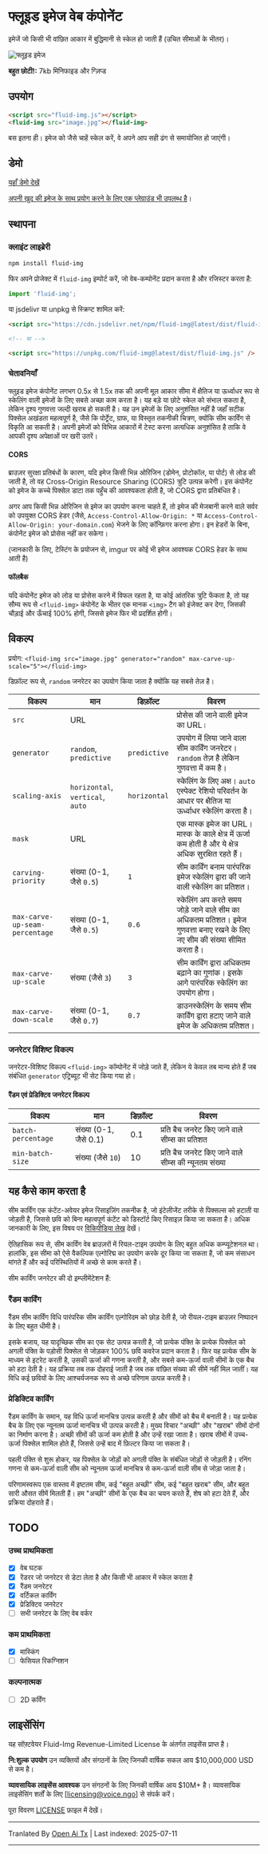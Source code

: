 # फ्लूइड इमेज वेब कंपोनेंट

इमेजें जो किसी भी वांछित आकार में बुद्धिमानी से स्केल हो जाती हैं (उचित सीमाओं के भीतर)।

![फ्लूइड इमेज](https://raw.githubusercontent.com/VoiceNGO/fluid-img/refs/heads/main/resources/images/responsive-images.jpg)

**बहुत छोटी!:** 7kb मिनिफाइड और ग्ज़िप्ड

## उपयोग

```html
<script src="fluid-img.js"></script>
<fluid-img src="image.jpg"></fluid-img>
```

बस इतना ही। इमेज को जैसे चाहें स्केल करें, वे अपने आप सही ढंग से समायोजित हो जाएंगी।

## डेमो

[यहाँ डेमो देखें](https://voicengo.github.io/fluid-img/public/fluid-demo.html)

[अपनी खुद की इमेज के साथ प्रयोग करने के लिए एक प्लेग्राउंड भी उपलब्ध है](https://voicengo.github.io/fluid-img/public)।
## स्थापना

### क्लाइंट लाइब्रेरी

```sh
npm install fluid-img
```

फिर अपने प्रोजेक्ट में `fluid-img` इम्पोर्ट करें, जो वेब-कम्पोनेंट प्रदान करता है और रजिस्टर करता है:

```ts
import 'fluid-img';
```

या jsdelivr या unpkg से स्क्रिप्ट शामिल करें:

```html
<script src="https://cdn.jsdelivr.net/npm/fluid-img@latest/dist/fluid-img.js" />

<!-- या -->

<script src="https://unpkg.com/fluid-img@latest/dist/fluid-img.js" />
```
### चेतावनियाँ

फ्लुइड इमेज कंपोनेंट लगभग 0.5x से 1.5x तक की अपनी मूल आकार सीमा में क्षैतिज या ऊर्ध्वाधर रूप से स्केलिंग वाली इमेजों के लिए सबसे अच्छा काम करता है। यह बड़े या छोटे स्केल को संभाल सकता है, लेकिन दृश्य गुणवत्ता जल्दी खराब हो सकती है। यह उन इमेजों के लिए अनुशंसित नहीं है जहाँ सटीक पिक्सेल अखंडता महत्वपूर्ण है, जैसे कि पोर्ट्रेट, ग्राफ, या विस्तृत तकनीकी चित्रण, क्योंकि सीम कार्विंग से विकृति आ सकती है। अपनी इमेजों को विभिन्न आकारों में टेस्ट करना अत्यधिक अनुशंसित है ताकि वे आपकी दृश्य अपेक्षाओं पर खरी उतरें।

#### CORS

ब्राउज़र सुरक्षा प्रतिबंधों के कारण, यदि इमेज किसी भिन्न ओरिजिन (डोमेन, प्रोटोकॉल, या पोर्ट) से लोड की जाती है, तो वह Cross-Origin Resource Sharing (CORS) त्रुटि उत्पन्न करेगी। इस कंपोनेंट को इमेज के कच्चे पिक्सेल डाटा तक पहुँच की आवश्यकता होती है, जो CORS द्वारा प्रतिबंधित है।

अगर आप किसी भिन्न ओरिजिन से इमेज का उपयोग करना चाहते हैं, तो इमेज की मेजबानी करने वाले सर्वर को उपयुक्त CORS हेडर (जैसे, `Access-Control-Allow-Origin: *` या `Access-Control-Allow-Origin: your-domain.com`) भेजने के लिए कॉन्फ़िगर करना होगा। इन हेडरों के बिना, कंपोनेंट इमेज को प्रोसेस नहीं कर सकेगा।

(जानकारी के लिए, टेस्टिंग के प्रयोजन से, imgur पर कोई भी इमेज आवश्यक CORS हेडर के साथ आती है)

#### फॉलबैक

यदि कंपोनेंट इमेज को लोड या प्रोसेस करने में विफल रहता है, या कोई आंतरिक त्रुटि फेंकता है, तो यह सौम्य रूप से `<fluid-img>` कंपोनेंट के भीतर एक मानक `<img>` टैग को इंजेक्ट कर देगा, जिसकी चौड़ाई और ऊँचाई 100% होगी, जिससे इमेज फिर भी प्रदर्शित होगी।

## विकल्प

प्रयोग: `<fluid-img src="image.jpg" generator="random" max-carve-up-scale="5"></fluid-img>`

डिफ़ॉल्ट रूप से, `random` जनरेटर का उपयोग किया जाता है क्योंकि यह सबसे तेज़ है।

| विकल्प                         | मान                              | डिफ़ॉल्ट      | विवरण                                                                                                            |
| ------------------------------ | -------------------------------- | ------------ | ---------------------------------------------------------------------------------------------------------------- |
| `src`                          | URL                              |              | प्रोसेस की जाने वाली इमेज का URL।                                                                               |
| `generator`                    | `random`, `predictive`           | `predictive` | उपयोग में लिया जाने वाला सीम कार्विंग जनरेटर। `random` तेज़ है लेकिन गुणवत्ता में कम है।                        |
| `scaling-axis`                 | `horizontal`, `vertical`, `auto` | `horizontal` | स्केलिंग के लिए अक्ष। `auto` एस्पेक्ट रेशियो परिवर्तन के आधार पर क्षैतिज या ऊर्ध्वाधर स्केलिंग करता है।         |
| `mask`                         | URL                              |              | एक मास्क इमेज का URL। मास्क के काले क्षेत्र में ऊर्जा कम होती है और ये क्षेत्र अधिक सुरक्षित रहते हैं।          |
| `carving-priority`             | संख्या (0-1, जैसे `0.5`)         | `1`          | सीम कार्विंग बनाम पारंपरिक इमेज स्केलिंग द्वारा की जाने वाली स्केलिंग का प्रतिशत।                                 |
| `max-carve-up-seam-percentage` | संख्या (0-1, जैसे `0.5`)         | `0.6`        | स्केलिंग अप करते समय जोड़े जाने वाले सीम का अधिकतम प्रतिशत। इमेज गुणवत्ता बनाए रखने के लिए नए सीम की संख्या सीमित करता है। |
| `max-carve-up-scale`           | संख्या (जैसे `3`)                | `3`          | सीम कार्विंग द्वारा अधिकतम बढ़ाने का गुणांक। इसके आगे पारंपरिक स्केलिंग का उपयोग होगा।                           |
| `max-carve-down-scale`         | संख्या (0-1, जैसे `0.7`)         | `0.7`        | डाउनस्केलिंग के समय सीम कार्विंग द्वारा हटाए जाने वाले इमेज के अधिकतम प्रतिशत।                                    |
### जनरेटर विशिष्ट विकल्प

जनरेटर-विशिष्ट विकल्प `<fluid-img>` कॉम्पोनेंट में जोड़े जाते हैं, लेकिन ये केवल तब मान्य होते हैं जब संबंधित `generator` एट्रिब्यूट भी सेट किया गया हो।

#### रैंडम एवं प्रेडिक्टिव जनरेटर विकल्प

| विकल्प             | मान                    | डिफ़ॉल्ट | विवरण                                            |
| ------------------ | --------------------- | -------- | ------------------------------------------------- |
| `batch-percentage` | संख्या (0-1, जैसे 0.1) | 0.1      | प्रति बैच जनरेट किए जाने वाले सीम्स का प्रतिशत     |
| `min-batch-size`   | संख्या (जैसे `10`)     | 10       | प्रति बैच जनरेट किए जाने वाले सीम्स की न्यूनतम संख्या |

## यह कैसे काम करता है

सीम कार्विंग एक कंटेंट-अवेयर इमेज रिसाइज़िंग तकनीक है, जो इंटेलीजेंट तरीके से पिक्सल्स को हटाती या जोड़ती है, जिससे छवि को बिना महत्वपूर्ण कंटेंट को डिस्टॉर्ट किए रिसाइज़ किया जा सकता है। अधिक जानकारी के लिए, इस विषय पर [विकिपीडिया लेख](https://en.wikipedia.org/wiki/Seam_carving) देखें।

ऐतिहासिक रूप से, सीम कार्विंग वेब ब्राउज़रों में रियल-टाइम उपयोग के लिए बहुत अधिक कम्प्यूटेशनल था। हालांकि, इस सीमा को ऐसे वैकल्पिक एल्गोरिद्म का उपयोग करके दूर किया जा सकता है, जो कम संसाधन मांगते हैं और कई परिस्थितियों में अच्छे से काम करते हैं।

सीम कार्विंग जनरेटर की दो इम्प्लीमेंटेशन हैं:
### रैंडम कार्विंग

रैंडम सीम कार्विंग विधि पारंपरिक सीम कार्विंग एल्गोरिदम को छोड़ देती है, जो रीयल-टाइम ब्राउज़र निष्पादन के लिए बहुत धीमी है।

इसके बजाय, यह यादृच्छिक सीम का एक सेट उत्पन्न करती है, जो प्रत्येक पंक्ति के प्रत्येक पिक्सेल को अगली पंक्ति के पड़ोसी पिक्सेल से जोड़कर 100% छवि कवरेज प्रदान करता है। फिर यह प्रत्येक सीम के माध्यम से इटरेट करती है, उसकी ऊर्जा की गणना करती है, और सबसे कम-ऊर्जा वाली सीमों के एक बैच को हटा देती है। यह प्रक्रिया तब तक दोहराई जाती है जब तक वांछित संख्या की सीमें नहीं मिल जातीं। यह विधि कई छवियों के लिए आश्चर्यजनक रूप से अच्छे परिणाम उत्पन्न करती है।

### प्रेडिक्टिव कार्विंग

रैंडम कार्विंग के समान, यह विधि ऊर्जा मानचित्र उत्पन्न करती है और सीमों को बैच में बनाती है। यह प्रत्येक बैच के लिए एक न्यूनतम ऊर्जा मानचित्र भी उत्पन्न करती है। मुख्य विचार "अच्छी" और "खराब" सीमों दोनों का निर्माण करना है। अच्छी सीमों की ऊर्जा कम होती है और उन्हें रखा जाता है। खराब सीमों में उच्च-ऊर्जा पिक्सेल शामिल होते हैं, जिससे उन्हें बाद में फ़िल्टर किया जा सकता है।

पहली पंक्ति से शुरू होकर, यह पिक्सेल के जोड़ों को अगली पंक्ति के संबंधित जोड़ों से जोड़ती है। रनिंग गणना से कम-ऊर्जा वाली सीम को न्यूनतम ऊर्जा मानचित्र से कम-ऊर्जा वाली सीम से जोड़ा जाता है।

परिणामस्वरूप एक वास्तव में इष्टतम सीम, कई "बहुत अच्छी" सीम, कई "बहुत खराब" सीम, और बहुत सारी औसत सीमें मिलती हैं। हम "अच्छी" सीमों के एक बैच का चयन करते हैं, शेष को हटा देते हैं, और प्रक्रिया दोहराते हैं।

##

## TODO

### उच्च प्राथमिकता

- [x] वेब घटक
- [x] रेंडरर जो जनरेटर से डेटा लेता है और किसी भी आकार में स्केल करता है
- [x] रैंडम जनरेटर
- [x] वर्टिकल कार्विंग
- [x] प्रेडिक्टिव जनरेटर
- [ ] सभी जनरेटर के लिए वेब वर्कर
### कम प्राथमिकता

- [x] मास्किंग
- [ ] फेसियल रिकग्निशन

### कल्पनात्मक

- [ ] 2D कर्विंग

## लाइसेंसिंग

यह सॉफ़्टवेयर Fluid-Img Revenue-Limited License के अंतर्गत लाइसेंस प्राप्त है।

**नि:शुल्क उपयोग** उन व्यक्तियों और संगठनों के लिए जिनकी वार्षिक सकल आय $10,000,000 USD से कम है।

**व्यावसायिक लाइसेंस आवश्यक** उन संगठनों के लिए जिनकी वार्षिक आय $10M+ है। व्यावसायिक लाइसेंसिंग शर्तों के लिए [licensing@voice.ngo] से संपर्क करें।

पूरा विवरण [LICENSE](./LICENSE) फ़ाइल में देखें।

---

Tranlated By [Open Ai Tx](https://github.com/OpenAiTx/OpenAiTx) | Last indexed: 2025-07-11

---